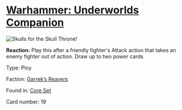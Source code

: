 # [Warhammer: Underworlds Companion](https://guidokessels.github.io/wh-underworlds)

  

![Skulls for the Skull Throne!](https://warhammerunderworlds.com/wp-content/uploads/sites/6/2017/12/019_ENG-Skulls-for-the-Skull-Throne.png)

<b>Reaction:</b> Play this after a friendly fighter's Attack action that takes an enemy fighter out of action. Draw up to two power cards

Type: Ploy

Faction: [Garrek’s Reavers](https://guidokessels.github.io/wh-underworlds/factions/garreks-reavers)

Found in: [Core Set](https://guidokessels.github.io/wh-underworlds/locations/core-set)

Card number: 19
